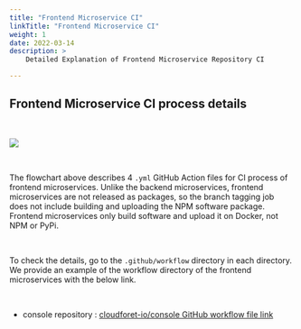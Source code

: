 ```yaml
---
title: "Frontend Microservice CI"
linkTitle: "Frontend Microservice CI"
weight: 1
date: 2022-03-14
description: >
    Detailed Explanation of Frontend Microservice Repository CI

---
```


## Frontend Microservice CI process details

</br>

![](/docs/developers/CICD/frontend-microservice-ci/img/frontend_microservice_ci.png)

</br>

The flowchart above describes 4 `.yml` GitHub Action files for CI process of frontend microservices. Unlike the backend microservices, frontend microservices are not released as packages, so the branch tagging job does not include building and uploading the NPM software package. Frontend microservices only build software and upload it on Docker, not NPM or PyPi. 

</br>

To check the details, go to the `.github/workflow` directory in each directory. We provide an example of the workflow directory of the frontend microservices with the below link. 

</br>

* console repository : [cloudforet-io/console GitHub workflow file link](https://github.com/cloudforet-io/console/tree/master/.github/workflows)

